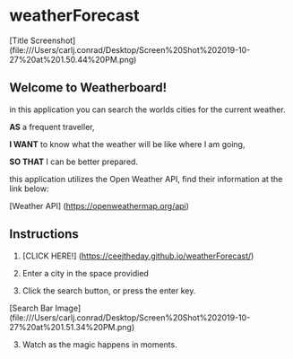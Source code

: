 # weatherForecast

[Title Screenshot] (file:///Users/carlj.conrad/Desktop/Screen%20Shot%202019-10-27%20at%201.50.44%20PM.png)

## Welcome to Weatherboard!

in this application you can search the worlds cities for the current weather.

**AS** a frequent traveller,

**I WANT** to know what the weather will be like where I am going,

**SO THAT** I can be better prepared.

this application utilizes the Open Weather API, find their information at the link below:


[Weather API] (https://openweathermap.org/api)

## Instructions

1. [CLICK HERE!] (https://ceejtheday.github.io/weatherForecast/)

2. Enter a city in the space providied

3. Click the search button, or press the enter key.

[Search Bar Image] (file:///Users/carlj.conrad/Desktop/Screen%20Shot%202019-10-27%20at%201.51.34%20PM.png)

3. Watch as the magic happens in moments.

